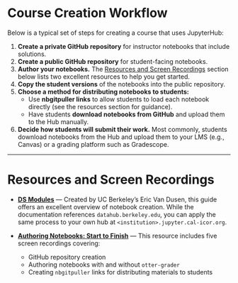 # Course Creation Workflow

Below is a typical set of steps for creating a course that uses JupyterHub:

1. **Create a private GitHub repository** for instructor notebooks that include solutions.
2. **Create a public GitHub repository** for student-facing notebooks.
3. **Author your notebooks.** The [Resources and Screen Recordings](#resources-and-screen-recordings) section below lists two excellent resources to help you get started.
4. **Copy the student versions** of the notebooks into the public repository.
5. **Choose a method for distributing notebooks to students:**
   - Use **nbgitpuller links** to allow students to load each notebook directly (see the resources section for guidance).
   - Have students **download notebooks from GitHub** and upload them to the Hub manually.
6. **Decide how students will submit their work.** Most commonly, students download notebooks from the Hub and upload them to your LMS (e.g., Canvas) or a grading platform such as Gradescope.

---

# Resources and Screen Recordings

- [**DS Modules**](https://ds-modules.github.io/curriculum-guide/workflow/creating-notebooks.html) — Created by UC Berkeley’s Eric Van Dusen, this guide offers an excellent overview of notebook creation. While the documentation references `datahub.berkeley.edu`, you can apply the same process to your own hub at `<institution>.jupyter.cal-icor.org`.

- [**Authoring Notebooks: Start to Finish**](https://www.data8.org/zero-to-data-8/authoring/authoring_screen_recordings.html) — This resource includes five screen recordings covering:
  - GitHub repository creation
  - Authoring notebooks with and without `otter-grader`
  - Creating `nbgitpuller` links for distributing materials to students

